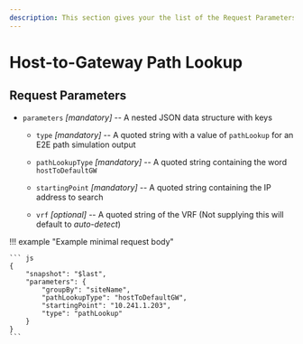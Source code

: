 ```yaml
---
description: This section gives your the list of the Request Parameters for the Host-to-Gateway Path Lookup with an example.
---
```


# Host-to-Gateway Path Lookup

## Request Parameters

- `parameters` *\[mandatory\]* -- A nested JSON data structure with keys

  - `type` *\[mandatory\]* -- A quoted string with a value of `pathLookup` for an E2E path simulation output

  - `pathLookupType` *\[mandatory\]* -- A quoted string containing the word `hostToDefaultGW`

  - `startingPoint` *\[mandatory\]* -- A quoted string containing the IP address to search

  - `vrf` *\[optional\]* -- A quoted string of the VRF (Not supplying this will default to _auto-detect_)

!!! example "Example minimal request body"

    ``` js
    {
        "snapshot": "$last",
        "parameters": {
        	"groupBy": "siteName",
        	"pathLookupType": "hostToDefaultGW",
        	"startingPoint": "10.241.1.203",
        	"type": "pathLookup"
        }
    }
    ```
